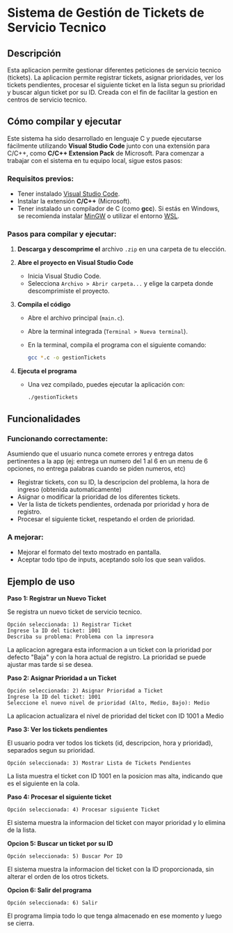 # Sistema de Gestión de Tickets de Servicio Tecnico

## Descripción

Esta aplicacion permite gestionar diferentes peticiones de servicio tecnico (tickets). La aplicacion permite registrar tickets, asignar prioridades, ver los tickets pendientes, procesar el siguiente ticket en la lista segun su prioridad y buscar algun ticket por su ID. Creada con el fin de facilitar la gestion en centros de servicio tecnico.

## Cómo compilar y ejecutar
Este sistema ha sido desarrollado en lenguaje C y puede ejecutarse fácilmente utilizando **Visual Studio Code** junto con una extensión para C/C++, como **C/C++ Extension Pack** de Microsoft. Para comenzar a trabajar con el sistema en tu equipo local, sigue estos pasos:

### Requisitos previos:

- Tener instalado [Visual Studio Code](https://code.visualstudio.com/).
- Instalar la extensión **C/C++** (Microsoft).
- Tener instalado un compilador de C (como **gcc**). Si estás en Windows, se recomienda instalar [MinGW](https://www.mingw-w64.org/) o utilizar el entorno [WSL](https://learn.microsoft.com/en-us/windows/wsl/).

### Pasos para compilar y ejecutar:

1. **Descarga y descomprime el** archivo `.zip` en una carpeta de tu elección.
2. **Abre el proyecto en Visual Studio Code**
    - Inicia Visual Studio Code.
    - Selecciona `Archivo > Abrir carpeta...` y elige la carpeta donde descomprimiste el proyecto.
3. **Compila el código**
    - Abre el archivo principal (`main.c`).
    - Abre la terminal integrada (`Terminal > Nueva terminal`).
    - En la terminal, compila el programa con el siguiente comando:
        
        ```bash
        gcc *.c -o gestionTickets
        ```
        
4. **Ejecuta el programa**
    - Una vez compilado, puedes ejecutar la aplicación con:
        
        ```
        ./gestionTickets
        ```
        

## Funcionalidades

### Funcionando correctamente:
Asumiendo que el usuario nunca comete errores y entrega datos pertinentes a la app (ej: entrega un numero del 1 al 6 en un menu de 6 opciones, no entrega palabras cuando se piden numeros, etc)

- Registrar tickets, con su ID, la descripcion del problema, la hora de ingreso (obtenida automaticamente)
- Asignar o modificar la prioridad de los diferentes tickets.
- Ver la lista de tickets pendientes, ordenada por prioridad y hora de registro.
- Procesar el siguiente ticket, respetando el orden de prioridad.

### A mejorar:

- Mejorar el formato del texto mostrado en pantalla.
- Aceptar todo tipo de inputs, aceptando solo los que sean validos.

## Ejemplo de uso

**Paso 1: Registrar un Nuevo Ticket**

Se registra un nuevo ticket de servicio tecnico.

```
Opción seleccionada: 1) Registrar Ticket
Ingrese la ID del ticket: 1001
Describa su problema: Problema con la impresora
```

La aplicacion agregara esta informacion a un ticket con la prioridad por defecto "Baja" y con la hora actual de registro. La prioridad se puede ajustar mas tarde si se desea.

**Paso 2: Asignar Prioridad a un Ticket**

```
Opción seleccionada: 2) Asignar Prioridad a Ticket
Ingrese la ID del ticket: 1001
Seleccione el nuevo nivel de prioridad (Alto, Medio, Bajo): Medio
```

La aplicacion actualizara el nivel de prioridad del ticket con ID 1001 a Medio

**Paso 3: Ver los tickets pendientes**

El usuario podra ver todos los tickets (id, descripcion, hora y prioridad), separados segun su prioridad.

```
Opción seleccionada: 3) Mostrar Lista de Tickets Pendientes
```

La lista muestra el ticket con ID 1001 en la posicion mas alta, indicando que es el siguiente en la cola.

**Paso 4: Procesar el siguiente ticket**

```
Opción seleccionada: 4) Procesar siguiente Ticket
```
El sistema muestra la informacion del ticket con mayor prioridad y lo elimina de la lista.

**Opcion 5: Buscar un ticket por su ID**

```
Opción seleccionada: 5) Buscar Por ID
```
El sistema muestra la informacion del ticket con la ID proporcionada, sin alterar el orden de los otros tickets.

**Opcion 6: Salir del programa**

```
Opción seleccionada: 6) Salir
```
El programa limpia todo lo que tenga almacenado en ese momento y luego se cierra.


